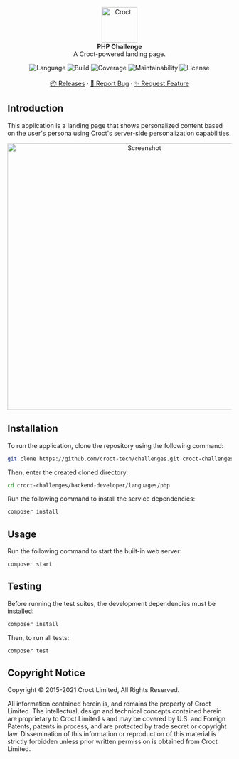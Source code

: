 <p align="center">
    <a href="https://croct.com">
        <img src="https://cdn.croct.io/brand/logo/repo-icon-green.svg" alt="Croct" height="80"/>
    </a>
    <br />
    <strong>PHP Challenge</strong>
    <br />
    A Croct-powered landing page.
</p>
<p align="center">
    <img alt="Language" src="https://img.shields.io/badge/language-PHP-blue" />
    <img alt="Build" src="https://img.shields.io/badge/build-passing-green" />
    <img alt="Coverage" src="https://img.shields.io/badge/coverage-100%25-green" />
    <img alt="Maintainability" src="https://img.shields.io/badge/maintainability-100-green" />
    <img alt="License" src="https://img.shields.io/badge/license-proprietary-lightgrey" />
    <br />
    <br />
    <a href="https://github.com/croct-tech/challenges/releases">📦 Releases</a>
    ·
    <a href="https://github.com/croct-tech/challenges/issues">🐞 Report Bug</a>
    ·
    <a href="https://github.com/croct-tech/challenges/issues">✨ Request Feature</a>
</p>

## Introduction

This application is a landing page that shows personalized content based on the user's persona using 
Croct's server-side personalization capabilities.

<p align="center">
    <img src="https://user-images.githubusercontent.com/943036/142742098-f133ee1e-bbd5-4661-bb4a-5cf432126765.png" alt="Screenshot" width="600"/>
</p>

## Installation

To run the application, clone the repository using the following command:

```sh
git clone https://github.com/croct-tech/challenges.git croct-challenges
```

Then, enter the created cloned directory:

```sh
cd croct-challenges/backend-developer/languages/php
```

Run the following command to install the service dependencies:

```sh
composer install
```

## Usage

Run the following command to start the built-in web server:

```sh
composer start
```

## Testing

Before running the test suites, the development dependencies must be installed:

```sh
composer install
```

Then, to run all tests:

```sh
composer test
```

## Copyright Notice

Copyright © 2015-2021 Croct Limited, All Rights Reserved.

All information contained herein is, and remains the property of Croct Limited. The intellectual, design and technical concepts contained herein are proprietary to Croct Limited s and may be covered by U.S. and Foreign Patents, patents in process, and are protected by trade secret or copyright law. Dissemination of this information or reproduction of this material is strictly forbidden unless prior written permission is obtained from Croct Limited.
